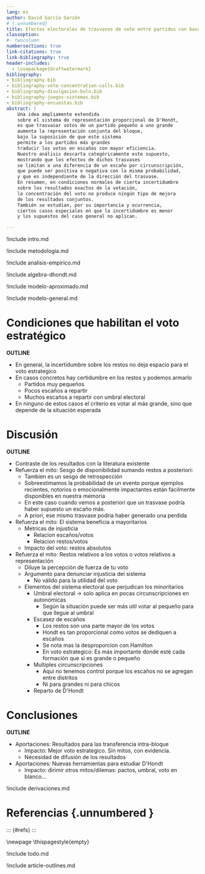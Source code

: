 ```yaml
---
lang: es
author: David García Garzón
# {.unnumbered}
title: Efectos electorales de trasvases de voto entre partidos con base electoral común
classoption:
#- twocolumn
numbersections: true
link-citations: true
link-bibliography: true
header-includes:
  - \usepackage{draftwatermark}
bibliography:
- bibliography.bib
- bibliography-vote-concentration-calls.bib
- bibliography-divulgacion-bulo.bib
- bibliography-juegos-sistemas.bib
- bibliography-encuestas.bib
abstract: |
    Una idea ampliamente extendida
    sobre el sistema de representación proporcional de D'Hondt,
    es que trasvasar votos de un partido pequeño a uno grande
    aumenta la representación conjunta del bloque,
    bajo la suposición de que este sistema
    permite a los partidos más grandes
    traducir los votos en escaños con mayor eficiencia.
    Nuestro análisis descarta categóricamente este supuesto,
    mostrando que los efectos de dichos trasvases
    se limitan a una diferencia de un escaño por circunscripción,
    que puede ser positiva o negativa con la misma probabilidad,
    y que es independiente de la dirección del trasvase.
    En resumen, en condiciones normales de cierta incertidumbre
    sobre los resultados exactos de la votación,
    la concentración del voto no produce ningún tipo de mejora
    de los resultados conjuntos.
    También se estudian, por su importancia y ocurrencia,
    ciertos casos especiales en que la incertidumbre es menor
    y los supuestos del caso general no aplican.

---
```


!include intro.md

!include metodologia.md

!include analisis-empirico.md

!include algebra-dhondt.md

!include modelo-aproximado.md

!include modelo-general.md

# Condiciones que habilitan el voto estratégico

**OUTLINE**

- En general, la incertidumbre sobre los restos no deja espacio para el voto estrategico
- En casos concretos hay certidumbre en los restos y podemos armarlo
    - Partidos muy pequeños
    - Pocos escaños a repartir
    - Muchos escaños a repartir con umbral electoral
- En ninguno de estos casos el criterio es votar al más grande,
    sino que depende de la situación esperada

# Discusión

**OUTLINE**

- Contraste de los resultados con la literatura existente
- Refuerza el mito: Sesgo de disponibilidad sumando restos a posteriori:
    - Tambien es un sesgo de retrospección
    - Sobreestimamos la probabilidad de un evento porque
      ejemplos recientes, notorios o emocionalmente impactantes
      están fácilmente disponibles en nuestra memoria
    - En este caso cuando vemos a posteriori
      que un trasvase podría haber supuesto un escaño más.
    - A priori, ese mismo trasvase podria haber generado una perdida
- Refuerza el mito: El sistema beneficia a mayoritarios
    - Metricas de injusticia
        - Relacion escaños/votos
        - Relacion restos/votos
    - Impacto del voto: restos absolutos
- Refuerza el mito: Restos relativos a los votos o votos relativos a representación
    - Diluye la percepción de fuerza de tu voto
    - Argumento para denunciar injusticia del sistema
        - No válido para la utilidad del voto
    - Elementos del sistema electoral que perjudican los minoritarios
        - Umbral electoral -> solo aplica en pocas circunscripciones en autonómicas
            - Según la situación puede ser más util votar al pequeño para que llegue al umbral
        - Escasez de escaños
            - Los restos son una parte mayor de los votos
            - Hondt es tan proporcional como votos se dediquen a escaños
            - Se nota mas la desproporcion con Hamilton
            - En voto estrategico: Es más importante donde esté cada formación que si es grande o pequeño
        - Multiples circunscripciones
            - Aqui no tenemos control porque los escaños no se agregan entre distritos
            - Ni para grandes ni para chicos
        - Reparto de D'Hondt

# Conclusiones

**OUTLINE**

- Aportaciones: Resultados para las transferencia intra-bloque
    - Impacto: Mejor voto estrategico. Sin mitos, con evidencia.
    - Necesidad de difusión de los resultados
- Aportaciones: Nuevas herramientas para estudiar D'Hondt
    - Impacto: dirimir otros mitos/dilemas: pactos, umbral, voto en blanco...

!include derivaciones.md

# Referencias {.unnumbered }

::: {#refs}
:::

\newpage
\thispagestyle{empty}

!include todo.md

!include article-outlines.md


